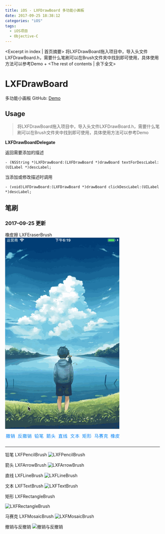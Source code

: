 ```yaml
---
title: iOS - LXFDrawBoard 多功能小画板
date: 2017-09-25 18:38:12
categories: "iOS"
tags:
  - iOS项目
  - Objective-C
---
```


<Excerpt in index | 首页摘要> 
将LXFDrawBoard拖入项目中，导入头文件LXFDrawBoard.h，需要什么笔刷可以在Brush文件夹中找到即可使用，具体使用方法可以参考Demo
+<!-- more -->
<The rest of contents | 余下全文>



# LXFDrawBoard
多功能小画板 GitHub: [Demo](https://github.com/LinXunFeng/LXFDrawBoard)

## Usage
> 将LXFDrawBoard拖入项目中，导入头文件LXFDrawBoard.h，需要什么笔刷可以在Brush文件夹中找到即可使用，具体使用方法可以参考Demo

**LXFDrawBoardDelegate**

返回需要添加的描述

```objc
- (NSString *)LXFDrawBoard:(LXFDrawBoard *)drawBoard textForDescLabel:(UILabel *)descLabel;
```

当添加或修改描述时调用

```objc
- (void)LXFDrawBoard:(LXFDrawBoard *)drawBoard clickDescLabel:(UILabel *)descLabel;
```



## 笔刷

### 2017–09-25 更新
橡皮擦 LXFEraserBrush
![LXFEraserBrush](https://github.com/LinXunFeng/LXFDrawBoard/raw/master/Screenshots/橡皮擦.gif)

***

铅笔 LXFPencilBrush
![LXFPencilBrush](http://upload-images.jianshu.io/upload_images/2144614-db7ee9b3b6dc7d3c.gif?imageMogr2/auto-orient/strip)

箭头 LXFArrowBrush
![LXFArrowBrush](http://upload-images.jianshu.io/upload_images/2144614-52f9e8c9b036669a.gif?imageMogr2/auto-orient/strip)

直线 LXFLineBrush
![LXFLineBrush](http://upload-images.jianshu.io/upload_images/2144614-17043979b48ec450.gif?imageMogr2/auto-orient/strip)

文本 LXFTextBrush
![LXFTextBrush](http://upload-images.jianshu.io/upload_images/2144614-9b9e9406b075d68a.gif?imageMogr2/auto-orient/strip)

矩形 LXFRectangleBrush

![LXFRectangleBrush](http://upload-images.jianshu.io/upload_images/2144614-d4bfbe94682acafb.gif?imageMogr2/auto-orient/strip)

马赛克 LXFMosaicBrush
![LXFMosaicBrush](http://upload-images.jianshu.io/upload_images/2144614-a0d920442de28de4.gif?imageMogr2/auto-orient/strip)

撤销与反撤销
![撤销与反撤销](http://upload-images.jianshu.io/upload_images/2144614-5e0390d0baff8047.gif?imageMogr2/auto-orient/strip)